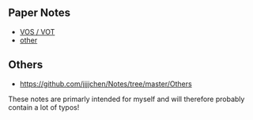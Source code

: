 ## **Paper Notes**

- [VOS / VOT](https://github.com/CuijingChen/Paper_Notes/tree/master/Paper%20Notes/VOS%26VOT)
- [other]() 



## **Others**

- <https://github.com/jjjjchen/Notes/tree/master/Others>





These notes are primarly intended for myself and will therefore probably contain a lot of typos!


